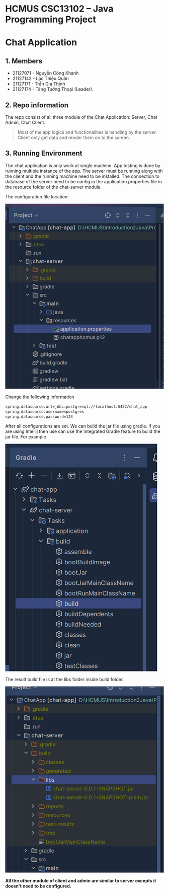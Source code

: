 # HCMUS CSC13102 – Java Programming Project
# Chat Application
## 1. Members
- 21127071 - Nguyễn Công Khanh
- 21127142 - Lạc Thiệu Quân
- 21127171 - Trần Gia Thịnh
- 21127174 - Tăng Tường Thoại (Leader).
## 2. Repo information
The repo consist of all three module of the Chat Application: Server, Chat Admin, Chat Client.
> Most of the app logics and functionalities is handling by the server.
> Client only get data and render them on to the screen.
## 3. Running Environment
The chat application is only work at single machine. App testing is done by running multiple instance of the app.
The server must be running along with the client and the running machine need to be installed.
The connection to database of the server need to be config in the application.properties file in the resource folder of 
the chat-server module.

The configuration file location:

![img.png](pictures/img.png)

Change the following information
```properties
spring.datasource.url=jdbc:postgresql://localhost:5432/chat_app
spring.datasource.username=postgres
spring.datasource.password=123
```
After all configurations are set. We can build the jar file using gradle.
If you are using Intellij then use can use the Integrated Gradle feature to build the jar file.
For example

![img.png](src/img_2.png)

The result build file is at the libs folder inside build folder.

![img.png](pictures/img_3.png)

**All the other module of client and admin are similar to server excepts it doesn't need to be configured.**